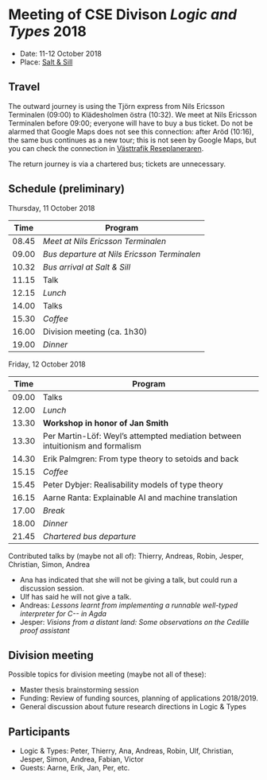 # Meeting of CSE Divison _Logic and Types_ 2018

- Date: 11-12 October 2018
- Place: [Salt & Sill](http://www.saltosill.se/)

## Travel

The outward journey is using the Tjörn express from Nils Ericsson Terminalen (09:00) to Klädesholmen östra (10:32).
We meet at Nils Ericsson Terminalen before 09:00; everyone will have to buy a bus ticket.
Do not be alarmed that Google Maps does not see this connection: after Aröd (10:16), the same bus continues as a new tour; this is not seen by Google Maps, but you can check the connection in [Västtrafik Reseplaneraren](https://www.vasttrafik.se/reseplanering/reseplaneraren/).

The return journey is via a chartered bus; tickets are unnecessary.

## Schedule (preliminary)

Thursday, 11 October 2018

| Time | Program |
|---|---|
| 08.45 | _Meet at Nils Ericsson Terminalen_
| 09.00 | _Bus departure at Nils Ericsson Terminalen_
| 10.32 | _Bus arrival at Salt & Sill_
| 11.15 | Talk
| 12.15 | _Lunch_
| 14.00 | Talks
| 15.30 | _Coffee_
| 16.00 | Division meeting (ca. 1h30)
| 19.00 | _Dinner_

Friday, 12 October 2018

| Time | Program |
|---|---|
| 09.00 | Talks
| 12.00 | _Lunch_
| 13.30 | __Workshop in honor of Jan Smith__
| 13.30 | Per Martin-Löf: Weyl’s attempted mediation between intuitionism and formalism
| 14.30 | Erik Palmgren: From type theory to setoids and back
| 15.15 | _Coffee_
| 15.45 | Peter Dybjer: Realisability models of type theory
| 16.15 | Aarne Ranta: Explainable AI and machine translation
| 17.00 | _Break_
| 18.00 | _Dinner_
| 21.45 | _Chartered bus departure_

Contributed talks by (maybe not all of): Thierry, Andreas, Robin, Jesper, Christian, Simon, Andrea

- Ana has indicated that she will not be giving a talk, but could run a discussion session.
- Ulf has said he will not give a talk.
- Andreas: _Lessons learnt from implementing a runnable well-typed interpreter for C-- in Agda_
- Jesper: _Visions from a distant land: Some observations on the Cedille proof assistant_

## Division meeting

Possible topics for division meeting (maybe not all of these):

- Master thesis brainstorming session
- Funding: Review of funding sources, planning of applications 2018/2019.
- General discussion about future research directions in Logic & Types

## Participants

- Logic & Types: Peter, Thierry, Ana, Andreas, Robin, Ulf, Christian, Jesper, Simon, Andrea, Fabian, Victor
- Guests: Aarne, Erik, Jan, Per, etc.

